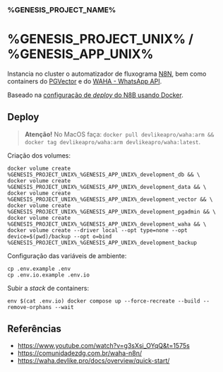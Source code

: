 ### %GENESIS_PROJECT_NAME%
# %GENESIS_PROJECT_UNIX% / %GENESIS_APP_UNIX%

Instancia no cluster o automatizador de fluxograma [N8N](https://n8n.io), bem como containers do [PGVector](https://github.com/pgvector/pgvector) e do [WAHA - WhatsApp API](https://waha.devlike.pro).

Baseado na [configuração de _deploy_ do N8B usando Docker](https://docs.n8n.io/hosting/installation/server-setups/docker-compose/).

## Deploy

> **Atenção!** No MacOS faça: `docker pull devlikeapro/waha:arm && docker tag devlikeapro/waha:arm devlikeapro/waha:latest`.

Criação dos volumes:

```
docker volume create %GENESIS_PROJECT_UNIX%_%GENESIS_APP_UNIX%_development_db && \
docker volume create %GENESIS_PROJECT_UNIX%_%GENESIS_APP_UNIX%_development_data && \
docker volume create %GENESIS_PROJECT_UNIX%_%GENESIS_APP_UNIX%_development_vector && \
docker volume create %GENESIS_PROJECT_UNIX%_%GENESIS_APP_UNIX%_development_pgadmin && \
docker volume create %GENESIS_PROJECT_UNIX%_%GENESIS_APP_UNIX%_development_waha && \
docker volume create --driver local --opt type=none --opt device=$(pwd)/backup --opt o=bind %GENESIS_PROJECT_UNIX%_%GENESIS_APP_UNIX%_development_backup
```

Configuração das variáveis de ambiente:

```
cp .env.example .env
cp .env.io.example .env.io
```

Subir a _stack_ de containers:

```
env $(cat .env.io) docker compose up --force-recreate --build --remove-orphans --wait
```

## Referências

- https://www.youtube.com/watch?v=g3sXsi_OYqQ&t=1575s
- https://comunidadezdg.com.br/waha-n8n/
- https://waha.devlike.pro/docs/overview/quick-start/

